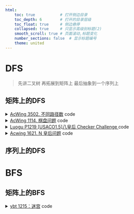 ```yaml
---
html:
    toc: true           # 打开侧边目录
    toc_depth: 6        # 打开的目录层级
    toc_float: true     # 侧边悬停
    collapsed: true     # 只显示高级别标题(2)
    smooth_scroll: true # 页面滚动,标题变化
    number_sections: false  # 显示标题编号
    theme: united
--- 
```


# DFS

> 先讲二叉树
> 再拓展到矩阵上
> 最后抽象到一个序列上

## 矩阵上的DFS

<details><summary><a href="https://www.acwing.com/problem/content/3505/" target="_blank">AcWing 3502. 不同路径数</a> code</summary>

> `每次可以沿上下左右四个方向前进一步`意味着对于每个节点, 我们有四种选择
> 在代码中, 我们应该如何实现, 从 `{x,y}` -> `{x-1, y}` 这个点的操作呢
> 喜闻乐见的一种方式就是直接x-1, 但在比赛中, 我们常常通过一个 `dx[4], dy[4]` 数组来实现
> 可以模拟一下 `dx[4]={-1,0,1,0}, dy[4]={0,-1,0,1}`
> `nx = x + dx[0]`
> `ny = y + dy[0]` 
> 此时, 上下左右的转移就被我们写进了循环中, 大大减少了重复代码量

```cpp
#include <iostream>
#include <set>
using namespace std;

const int N=10;

int dxy[4][2]={{-1,0}, {1,0}, {0,-1}, {0,1}};

set<int> cnt; 
int mp[N][N];
int n, m, k, res;

void dfs(int x, int y, int w){
    if(w > k){
        cnt.insert(res);
        return ;
    }
    
    for(int i=0; i<4; i++){
        int nx = x + dxy[i][0];
        int ny = y + dxy[i][1];
        
        if(nx>=1 && ny>=1 && nx<=n && ny<=m){
            res = res*10 + mp[nx][ny];   
            dfs(nx, ny, w+1);
            res /= 10;
        }
    }
}

int main(){
    cin>>n>>m>>k;
    for(int i=1; i<=n; i++)
        for(int j=1; j<=m; j++)
            scanf("%d", &mp[i][j]);
    
    for(int i=1; i<=n; i++)
        for(int j=1; j<=m; j++)
            dfs(i, j, 0);   // 位置以及当前位数
    
    cout<<cnt.size();
    
    return 0;
}
```
</details>


<details><summary><a href="https://www.acwing.com/problem/content/description/1116/" target="_blank">AcWing 1114. 棋盘问题</a> code</summary>

> 我们首先思考一下, 求方案数, 肯定是不能重复的
> 那么我们可以再回想一下, dfs的搜索方案会重复吗? 我们上一道一题的去重是为什么?
> 思考完, 考虑一下这道题如何解决(自己尝试写一个, 先把输入写了), 他的关键之处在于`要求摆放时任意的两个棋子不能放在棋盘中的同一行或者同一列`
> 画一个4*4的图就好理解了, 直接平板上画
> 这时候, 就可以引入另外一个东西了`used`数组

```cpp
#include <iostream>
#include <cstring>
using namespace std;

const int N = 10;

char a[N][N];
bool x[N], y[N];  // 该行, 列有没有使用  
int n, k, ans;

void dfs(int i, int w) {
    if (w == k) {
        ans++;
        return;
    }
    if (i > n) return;
    for (int j = 1; j <= n; j++)
        if (!x[i] && !y[j] && a[i][j] == '#') {
            x[i] = y[j] = 1;
            dfs(i + 1, w + 1);
            x[i] = y[j] = 0;
        }
    dfs(i + 1, w);

    return;
}

void solve() {
    while (cin >> n >> k) {
        if (n == -1 && k == -1) return;
        memset(x, 0, sizeof x);
        memset(y, 0, sizeof y);
        ans = 0;
        for (int i = 1; i <= n; i++)
            for (int j = 1; j <= n; j++)
                cin >> a[i][j];
        dfs(1, 0);
        cout << ans << "\n";
    }
    return;
}

int main() {
    solve();
    return 0;
}
```
</details>


<details><summary><a href="https://www.luogu.com.cn/problem/P1219" target="_blank">Luogu P1219 [USACO1.5]八皇后 Checker Challenge
</a> code</summary>

> 此题在上一题的基础上加入斜线

```cpp
#include <iostream>
#include <vector>
using namespace std;

const int N=50;

int cnt=0;  // 记录解的个数
vector<int> ans;
bool x[N], y[N], r[N], l[N];
int n;

void dfs(int c){    // 第几层
    if(ans.size() == n){
        if(++cnt<=3){
            for(auto i: ans) cout<<i<<" ";
            cout<<"\n";
        }
        return ;
    }

    for(int i=1; i<=n; i++)
        if(!x[c] && !y[i] && !r[i-c+10] && !l[i+c]){
            x[c] =   y[i] =   r[i-c+10] =   l[i+c] = 1;
            ans.push_back(i);
            dfs(c+1);
            x[c] =   y[i] =   r[i-c+10] =   l[i+c] = 0;
            ans.pop_back();
        }
}

int main(){
    cin>>n;
    dfs(1);
    cout<<cnt;
    return 0;
}
```
</details>

<details><summary><a href="https://www.acwing.com/problem/content/description/1623/" target="_blank">Acwing 1621. N 皇后问题</a> code</summary>

```cpp
#include <iostream>
#include <cstring>
using namespace std;

const int N=3000;

int x[N], y[N], r[N], l[N], a[N];

bool add(int i, int j){
    if(++x[i]!=1) return 0;
    if(++y[j]!=1) return 0; 
    if(++r[j-i+1000]!=1) return 0;
    if(++l[i+j]!=1) return 0;
    return 1;
}

void solve(){
    int n; cin>>n;
    memset(x, 0, sizeof x);
    memset(y, 0, sizeof y);
    memset(r, 0, sizeof r);
    memset(l, 0, sizeof l);
    for(int i=1; i<=n; i++) scanf("%d", a+i);

    for(int i=1; i<=n; i++)
        if( !add(i, a[i]) ){
            puts("NO");
            return ;
        }
    puts("YES");
    return ;
}

int main(){
    int T; cin>>T;
    while(T--) solve();
    return 0;
}
```
</details>



## 序列上的DFS



# BFS

## 矩阵上的BFS

<details><summary><a href="http://ybt.ssoier.cn:8088/problem_show.php?pid=1215" target="_blank">ybt 1215：迷宫</a> code</summary>

```cpp
#include <iostream>
#include <cstring>
#include <queue>
using namespace std;

typedef pair<int, int> PII;
const int N = 1e2+10;
int dxy[4][2]={{-1,0}, {1,0}, {0,-1}, {0,1}};

int n;          // 地图大小
char g[N][N];   // 地图
bool st[N][N];  // 走过没有
int sx, sy, ex, ey;

string solve(){
    memset(g, ' ', sizeof g);
    memset(st, 0, sizeof g);
    cin>>n;
    for(int i=1; i<=n; i++)
        for(int j=1; j<=n; j++)
            cin>>g[i][j];
    cin>>sx>>sy>>ex>>ey;
    sx++, sy++, ex++, ey++;
    if(g[sx][sy]=='#' || g[ex][ey]=='#') return "NO";
    
    queue<PII> q;
    q.push({sx, sy}), st[sx][sy]=1;
    
    while(q.size()){
        auto t = q.front();
        q.pop();
        int x = t.first;
        int y = t.second;
        if(x == ex && y == ey) return "YES";
        
        for(int i=0; i<4; i++){
            int nx = x + dxy[i][0];
            int ny = y + dxy[i][1];
            
            if(nx>=1 && ny>=1 && nx<=n && ny<=n)
            if(g[nx][ny] == '.')
            if(st[nx][ny] == 0)
                q.push({nx, ny}), st[nx][ny]=1;
        }
    }
    return "NO";
}

int main(){
    int T; cin>>T;
    while(T--) cout<<solve()<<"\n";
    return 0;
}
```
</details>